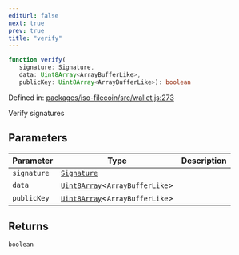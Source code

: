 ```yaml
---
editUrl: false
next: true
prev: true
title: "verify"
---
```


```ts
function verify(
   signature: Signature, 
   data: Uint8Array<ArrayBufferLike>, 
   publicKey: Uint8Array<ArrayBufferLike>): boolean
```

Defined in: [packages/iso-filecoin/src/wallet.js:273](https://github.com/hugomrdias/filecoin/blob/main/packages/iso-filecoin/src/wallet.js#L273)

Verify signatures

## Parameters

| Parameter | Type | Description |
| ------ | ------ | ------ |
| `signature` | [`Signature`](/api/signature/classes/signature/) |  |
| `data` | [`Uint8Array`](https://developer.mozilla.org/docs/Web/JavaScript/Reference/Global_Objects/Uint8Array)\<`ArrayBufferLike`\> |  |
| `publicKey` | [`Uint8Array`](https://developer.mozilla.org/docs/Web/JavaScript/Reference/Global_Objects/Uint8Array)\<`ArrayBufferLike`\> |  |

## Returns

`boolean`
